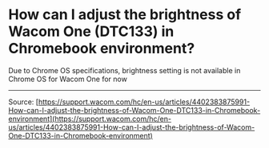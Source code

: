 # How can I adjust the brightness of Wacom One (DTC133) in Chromebook environment?

Due to Chrome OS specifications, brightness setting is not available in Chrome OS for Wacom One for now

---
Source: [https://support.wacom.com/hc/en-us/articles/4402383875991-How-can-I-adjust-the-brightness-of-Wacom-One-DTC133-in-Chromebook-environment](https://support.wacom.com/hc/en-us/articles/4402383875991-How-can-I-adjust-the-brightness-of-Wacom-One-DTC133-in-Chromebook-environment)
